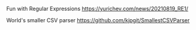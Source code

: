 
Fun with Regular Expressions
https://yurichev.com/news/20210819_RE1/

World's smaller CSV parser
https://github.com/kjpgit/SmallestCSVParser
